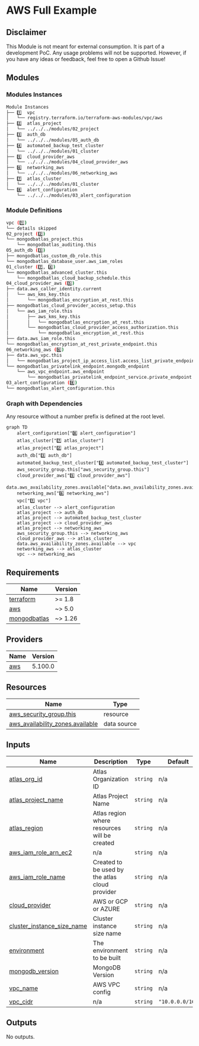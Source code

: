 # AWS Full Example

<!-- BEGIN_DISCLAIMER -->
## Disclaimer
This Module is not meant for external consumption.
It is part of a development PoC.
Any usage problems will not be supported.
However, if you have any ideas or feedback, feel free to open a Github Issue!

<!-- END_DISCLAIMER -->

<!-- BEGIN_MODULES -->
## Modules

### Modules Instances
```sh
Module Instances
├── 1️⃣  vpc
│   └── registry.terraform.io/terraform-aws-modules/vpc/aws
├── 2️⃣  atlas_project
│   └── ../../../modules/02_project
├── 3️⃣  auth_db
│   └── ../../../modules/05_auth_db
├── 4️⃣  automated_backup_test_cluster
│   └── ../../../modules/01_cluster
├── 5️⃣  cloud_provider_aws
│   └── ../../../modules/04_cloud_provider_aws
├── 6️⃣  networking_aws
│   └── ../../../modules/06_networking_aws
├── 7️⃣  atlas_cluster
│   └── ../../../modules/01_cluster
└── 8️⃣  alert_configuration
    └── ../../../modules/03_alert_configuration
```
### Module Definitions

```sh
vpc (1️⃣)
└── details skipped
02_project (2️⃣)
└── mongodbatlas_project.this
    └── mongodbatlas_auditing.this
05_auth_db (3️⃣)
├── mongodbatlas_custom_db_role.this
└── mongodbatlas_database_user.aws_iam_roles
01_cluster (7️⃣, 4️⃣)
└── mongodbatlas_advanced_cluster.this
    └── mongodbatlas_cloud_backup_schedule.this
04_cloud_provider_aws (5️⃣)
├── data.aws_caller_identity.current
│   └── aws_kms_key.this
│       └── mongodbatlas_encryption_at_rest.this
├── mongodbatlas_cloud_provider_access_setup.this
│   └── aws_iam_role.this
│       ├── aws_kms_key.this
│       │   └── mongodbatlas_encryption_at_rest.this
│       └── mongodbatlas_cloud_provider_access_authorization.this
│           └── mongodbatlas_encryption_at_rest.this
├── data.aws_iam_role.this
└── mongodbatlas_encryption_at_rest_private_endpoint.this
06_networking_aws (6️⃣)
├── data.aws_vpc.this
│   └── mongodbatlas_project_ip_access_list.access_list_private_endpoints
└── mongodbatlas_privatelink_endpoint.mongodb_endpoint
    └── aws_vpc_endpoint.aws_endpoint
        └── mongodbatlas_privatelink_endpoint_service.private_endpoint
03_alert_configuration (8️⃣)
└── mongodbatlas_alert_configuration.this
```

### Graph with Dependencies
Any resource without a number prefix is defined at the root level.

```mermaid
graph TD
    alert_configuration["8️⃣ alert_configuration"]
    atlas_cluster["7️⃣ atlas_cluster"]
    atlas_project["2️⃣ atlas_project"]
    auth_db["3️⃣ auth_db"]
    automated_backup_test_cluster["4️⃣ automated_backup_test_cluster"]
    aws_security_group.this["aws_security_group.this"]
    cloud_provider_aws["5️⃣ cloud_provider_aws"]
    data.aws_availability_zones.available["data.aws_availability_zones.available"]
    networking_aws["6️⃣ networking_aws"]
    vpc["1️⃣ vpc"]
    atlas_cluster --> alert_configuration
    atlas_project --> auth_db
    atlas_project --> automated_backup_test_cluster
    atlas_project --> cloud_provider_aws
    atlas_project --> networking_aws
    aws_security_group.this --> networking_aws
    cloud_provider_aws --> atlas_cluster
    data.aws_availability_zones.available --> vpc
    networking_aws --> atlas_cluster
    vpc --> networking_aws
```
<!-- END_MODULES -->

<!-- BEGIN_TF_DOCS -->
## Requirements

| Name | Version |
|------|---------|
| <a name="requirement_terraform"></a> [terraform](#requirement\_terraform) | >= 1.8 |
| <a name="requirement_aws"></a> [aws](#requirement\_aws) | ~> 5.0 |
| <a name="requirement_mongodbatlas"></a> [mongodbatlas](#requirement\_mongodbatlas) | ~> 1.26 |

## Providers

| Name | Version |
|------|---------|
| <a name="provider_aws"></a> [aws](#provider\_aws) | 5.100.0 |

## Resources

| Name | Type |
|------|------|
| [aws_security_group.this](https://registry.terraform.io/providers/hashicorp/aws/latest/docs/resources/security_group) | resource |
| [aws_availability_zones.available](https://registry.terraform.io/providers/hashicorp/aws/latest/docs/data-sources/availability_zones) | data source |

## Inputs

| Name | Description | Type | Default | Required |
|------|-------------|------|---------|:--------:|
| <a name="input_atlas_org_id"></a> [atlas\_org\_id](#input\_atlas\_org\_id) | Atlas Organization ID | `string` | n/a | yes |
| <a name="input_atlas_project_name"></a> [atlas\_project\_name](#input\_atlas\_project\_name) | Atlas Project Name | `string` | n/a | yes |
| <a name="input_atlas_region"></a> [atlas\_region](#input\_atlas\_region) | Atlas region where resources will be created | `string` | n/a | yes |
| <a name="input_aws_iam_role_arn_ec2"></a> [aws\_iam\_role\_arn\_ec2](#input\_aws\_iam\_role\_arn\_ec2) | n/a | `string` | n/a | yes |
| <a name="input_aws_iam_role_name"></a> [aws\_iam\_role\_name](#input\_aws\_iam\_role\_name) | Created to be used by the atlas cloud provider | `string` | n/a | yes |
| <a name="input_cloud_provider"></a> [cloud\_provider](#input\_cloud\_provider) | AWS or GCP or AZURE | `string` | n/a | yes |
| <a name="input_cluster_instance_size_name"></a> [cluster\_instance\_size\_name](#input\_cluster\_instance\_size\_name) | Cluster instance size name | `string` | n/a | yes |
| <a name="input_environment"></a> [environment](#input\_environment) | The environment to be built | `string` | n/a | yes |
| <a name="input_mongodb_version"></a> [mongodb\_version](#input\_mongodb\_version) | MongoDB Version | `string` | n/a | yes |
| <a name="input_vpc_name"></a> [vpc\_name](#input\_vpc\_name) | AWS VPC config | `string` | n/a | yes |
| <a name="input_vpc_cidr"></a> [vpc\_cidr](#input\_vpc\_cidr) | n/a | `string` | `"10.0.0.0/16"` | no |

## Outputs

No outputs.
<!-- END_TF_DOCS -->
